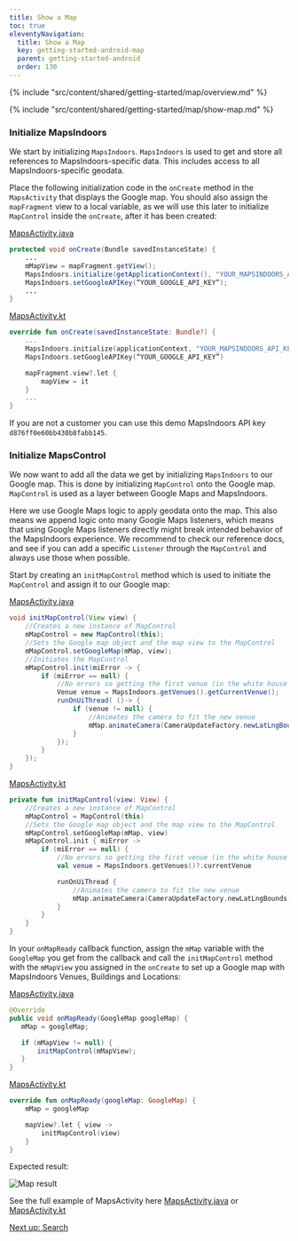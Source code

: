 ```yaml
---
title: Show a Map
toc: true
eleventyNavigation:
  title: Show a Map
  key: getting-started-android-map
  parent: getting-started-android
  order: 130
---
```


<!-- Overview -->
{% include "src/content/shared/getting-started/map/overview.md" %}

<!-- Set up MapsIndoors -->
{% include "src/content/shared/getting-started/map/show-map.md" %}

### Initialize MapsIndoors

We start by initializing `MapsIndoors`. `MapsIndoors` is used to get and store all references to MapsIndoors-specific data. This includes access to all MapsIndoors-specific geodata.

Place the following initialization code in the `onCreate` method in the `MapsActivity` that displays the Google map. You should also assign the `mapFragment` view to a local variable, as we will use this later to initialize `MapControl` inside the `onCreate`, after it has been created:

<mi-tabs>
<mi-tab label="Java" tab-for="java"></mi-tab>
<mi-tab label="Kotlin" tab-for="kotlin"></mi-tab>
<mi-tab-panel id="java">
<a href="https://github.com/MapsPeople/MapsIndoors-Getting-Started-Android/blob/master/app/src/main/java/com/example/mapsindoorsgettingstarted/MapsActivity.java#L60-L65">MapsActivity.java</a>

```java
protected void onCreate(Bundle savedInstanceState) {
    ...
    mMapView = mapFragment.getView();
    MapsIndoors.initialize(getApplicationContext(), "YOUR_MAPSINDOORS_API_KEY");
    MapsIndoors.setGoogleAPIKey(“YOUR_GOOGLE_API_KEY”);
    ...
}
```

</mi-tab-panel>
<mi-tab-panel id="kotlin">
<a href="https://github.com/MapsPeople/MapsIndoors-Getting-Started-Android-Kotlin/blob/main/app/src/main/java/com/example/mapsindoorsgettingstartedkotlin/MapsActivity.kt#L50-L55">MapsActivity.kt</a>

```kotlin
override fun onCreate(savedInstanceState: Bundle?) {
    ...
    MapsIndoors.initialize(applicationContext, "YOUR_MAPSINDOORS_API_KEY")
    MapsIndoors.setGoogleAPIKey(“YOUR_GOOGLE_API_KEY”)

    mapFragment.view?.let {
        mapView = it
    }
    ...
}
```

</mi-tab-panel>
</mi-tabs>

If you are not a customer you can use this demo MapsIndoors API key `d876ff0e60bb430b8fabb145`.

### Initialize MapsControl

We now want to add all the data we get by initializing `MapsIndoors` to our Google map. This is done by initializing `MapControl` onto the Google map. `MapControl` is used as a layer between Google Maps and MapsIndoors.

Here we use Google Maps logic to apply geodata onto the map. This also means we append logic onto many Google Maps listeners, which means that using Google Maps listeners directly might break intended behavior of the MapsIndoors experience. We recommend to check our reference docs, and see if you can add a specific `Listener` through the `MapControl` and always use those when possible.

Start by creating an `initMapControl` method which is used to initiate the `MapControl` and assign it to our Google map:

<mi-tabs>
<mi-tab label="Java" tab-for="java"></mi-tab>
<mi-tab label="Kotlin" tab-for="kotlin"></mi-tab>
<mi-tab-panel id="java">
<a href="https://github.com/MapsPeople/MapsIndoors-Getting-Started-Android/blob/master/app/src/main/java/com/example/mapsindoorsgettingstarted/MapsActivity.java#L135-L168">MapsActivity.java</a>

```java
void initMapControl(View view) {
    //Creates a new instance of MapControl
    mMapControl = new MapControl(this);
    //Sets the Google map object and the map view to the MapControl
    mMapControl.setGoogleMap(mMap, view);
    //Initiates the MapControl
    mMapControl.init(miError -> {
        if (miError == null) {
            //No errors so getting the first venue (in the white house solution the only one)
            Venue venue = MapsIndoors.getVenues().getCurrentVenue();
            runOnUiThread( ()-> {
                if (venue != null) {
                    //Animates the camera to fit the new venue
                    mMap.animateCamera(CameraUpdateFactory.newLatLngBounds(venue.getLatLngBoundingBox(), 19));
                }
            });
        }
    });
}
```

</mi-tab-panel>
<mi-tab-panel id="kotlin">
<a href="https://github.com/MapsPeople/MapsIndoors-Getting-Started-Android-Kotlin/blob/main/app/src/main/java/com/example/mapsindoorsgettingstartedkotlin/MapsActivity.kt#L108-L134">MapsActivity.kt</a>

```kotlin
private fun initMapControl(view: View) {
    //Creates a new instance of MapControl
    mMapControl = MapControl(this)
    //Sets the Google map object and the map view to the MapControl
    mMapControl.setGoogleMap(mMap, view)
    mMapControl.init { miError ->
        if (miError == null) {
            //No errors so getting the first venue (in the white house solution the only one)
            val venue = MapsIndoors.getVenues()?.currentVenue

            runOnUiThread {
                //Animates the camera to fit the new venue
                mMap.animateCamera(CameraUpdateFactory.newLatLngBounds(venue?.latLngBoundingBox, 19));
            }
        }
    }
}
```

</mi-tab-panel>
</mi-tabs>

In your `onMapReady` callback function, assign the `mMap` variable with the `GoogleMap` you get from the callback and call the `initMapControl` method with the `mMapView` you assigned in the `onCreate` to set up a Google map with MapsIndoors Venues, Buildings and Locations:

<mi-tabs>
<mi-tab label="Java" tab-for="java"></mi-tab>
<mi-tab label="Kotlin" tab-for="kotlin"></mi-tab>
<mi-tab-panel id="java">
<a href="https://github.com/MapsIndoors/MapsIndoors-Getting-Started-Android/blob/master/app/src/main/java/com/example/mapsindoorsgettingstarted/MapsActivity.java#L135-L168">MapsActivity.java</a>

```java
@Override
public void onMapReady(GoogleMap googleMap) {
   mMap = googleMap;

   if (mMapView != null) {
       initMapControl(mMapView);
   }
}
```

</mi-tab-panel>
<mi-tab-panel id="kotlin">
<a href="https://github.com/MapsIndoors/MapsIndoors-Getting-Started-Android-Kotlin/blob/main/app/src/main/java/com/example/mapsindoorsgettingstartedkotlin/MapsActivity.kt#L108-L134">MapsActivity.kt</a>

```kotlin
override fun onMapReady(googleMap: GoogleMap) {
    mMap = googleMap

    mapView?.let { view ->
        initMapControl(view)
    }
}
```

</mi-tab-panel>
</mi-tabs>

Expected result:

![Map result](/assets/android/getting-started/map_gif.gif)

See the full example of MapsActivity here [MapsActivity.java](https://github.com/MapsPeople/MapsIndoors-Getting-Started-Android/blob/master/app/src/main/java/com/example/mapsindoorsgettingstarted/MapsActivity.java) or [MapsActivity.kt](https://github.com/MapsPeople/MapsIndoors-Getting-Started-Android-Kotlin/blob/main/app/src/main/java/com/example/mapsindoorsgettingstartedkotlin/MapsActivity.kt)

<p class="next-article"><a class="mi-button mi-button--outline" href="{{ site.url }}/getting-started/android/search/">Next up: Search</a></p>
